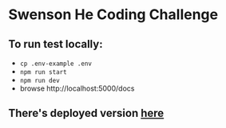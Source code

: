 # Swenson He Coding Challenge

## To run test locally:
- `cp .env-example .env`
- `npm run start`
- `npm run dev`
- browse http://localhost:5000/docs

## There's deployed version [here](http://rest-well.us-east-2.elasticbeanstalk.com/api/docs/)
